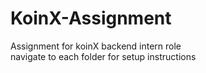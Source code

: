 # KoinX-Assignment
Assignment for koinX backend intern role    
navigate to each folder for setup instructions
